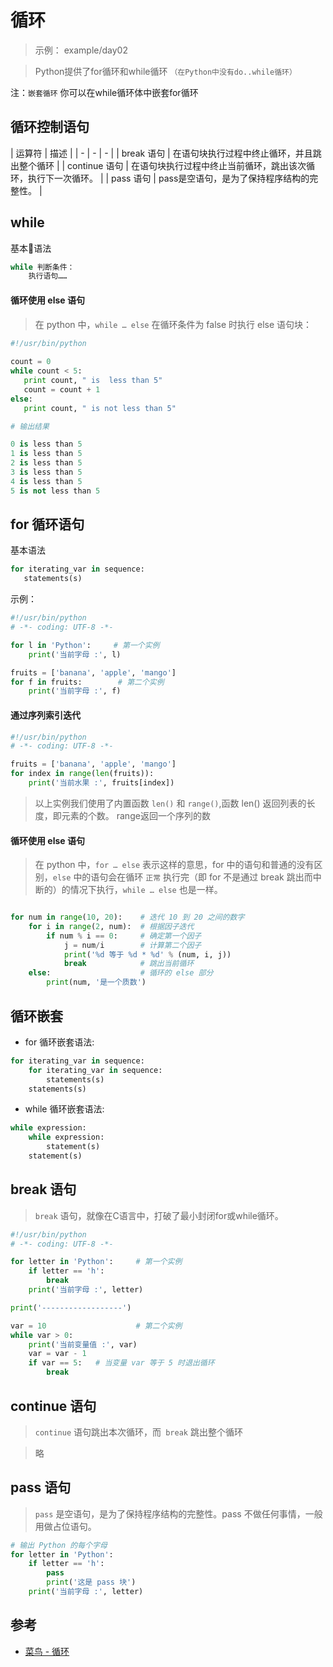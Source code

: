 # 循环

> 示例： example/day02

> Python提供了for循环和while循环 `（在Python中没有do..while循环）`

注：`嵌套循环` 你可以在while循环体中嵌套for循环

## 循环控制语句

| 运算符 | 描述 |
| - | - | - |
| break 语句 | 在语句块执行过程中终止循环，并且跳出整个循环 |
| continue 语句 | 在语句块执行过程中终止当前循环，跳出该次循环，执行下一次循环。 |
| pass 语句 | pass是空语句，是为了保持程序结构的完整性。 |

## while

基本语法

```py
while 判断条件：
    执行语句……
```

#### 循环使用 else 语句

> 在 python 中，`while … else` 在循环条件为 false 时执行 else 语句块：

```py
#!/usr/bin/python
 
count = 0
while count < 5:
   print count, " is  less than 5"
   count = count + 1
else:
   print count, " is not less than 5"

# 输出结果

0 is less than 5
1 is less than 5
2 is less than 5
3 is less than 5
4 is less than 5
5 is not less than 5
```

## for 循环语句

基本语法

```py
for iterating_var in sequence:
   statements(s)
```

示例：

```py
#!/usr/bin/python
# -*- coding: UTF-8 -*-

for l in 'Python':     # 第一个实例
    print('当前字母 :', l)

fruits = ['banana', 'apple', 'mango']
for f in fruits:        # 第二个实例
    print('当前字母 :', f)
```

#### 通过序列索引迭代

```py
#!/usr/bin/python
# -*- coding: UTF-8 -*-

fruits = ['banana', 'apple', 'mango'] 
for index in range(len(fruits)):
    print('当前水果 :', fruits[index])
```

> 以上实例我们使用了内置函数 `len()` 和 `range()`,函数 len() 返回列表的长度，即元素的个数。 range返回一个序列的数

#### 循环使用 else 语句

> 在 python 中，`for … else` 表示这样的意思，for 中的语句和普通的没有区别，`else` 中的语句会在循环 `正常` 执行完（即 for 不是通过 break 跳出而中断的）的情况下执行，`while … else` 也是一样。

```py

for num in range(10, 20):    # 迭代 10 到 20 之间的数字
    for i in range(2, num):  # 根据因子迭代
        if num % i == 0:     # 确定第一个因子
            j = num/i        # 计算第二个因子
            print('%d 等于 %d * %d' % (num, i, j))
            break            # 跳出当前循环
    else:                    # 循环的 else 部分
        print(num, '是一个质数')
```

## 循环嵌套

- for 循环嵌套语法:

```py
for iterating_var in sequence:
    for iterating_var in sequence:
        statements(s)
    statements(s)
```

- while 循环嵌套语法:

```py
while expression:
    while expression:
        statement(s)
    statement(s)
```

## break 语句

> `break` 语句，就像在C语言中，打破了最小封闭for或while循环。

```py
#!/usr/bin/python
# -*- coding: UTF-8 -*-

for letter in 'Python':     # 第一个实例
    if letter == 'h':
        break
    print('当前字母 :', letter)

print('------------------')

var = 10                    # 第二个实例
while var > 0:
    print('当前变量值 :', var)
    var = var - 1
    if var == 5:   # 当变量 var 等于 5 时退出循环
        break
```

## continue 语句

> `continue` 语句跳出本次循环，而` break` 跳出整个循环

> 略

## pass 语句

> `pass` 是空语句，是为了保持程序结构的完整性。pass 不做任何事情，一般用做占位语句。

```py
# 输出 Python 的每个字母
for letter in 'Python':
    if letter == 'h':
        pass
        print('这是 pass 块')
    print('当前字母 :', letter)
```

## 参考

- [菜鸟 - 循环](http://www.runoob.com/python/python-loops.html)